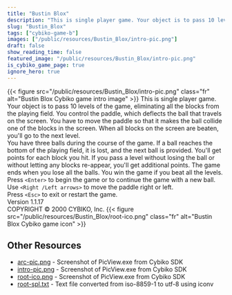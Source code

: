 ```yaml
---
title: "Bustin Blox"
description: "This is single player game. Your object is to pass 10 levels of the game, eliminating all the blocks from the playing field. You control the paddle, which deflects the ball that travels on the screen. You have to move the paddle so that it makes the ball collide one of the blocks..."
slug: "Bustin_Blox"
tags: ["cybiko-game-b"]
images: ["/public/resources/Bustin_Blox/intro-pic.png"]
draft: false
show_reading_time: false
featured_image: "/public/resources/Bustin_Blox/intro-pic.png"
is_cybiko_game_page: true
ignore_hero: true
---
```

{{< figure src="/public/resources/Bustin_Blox/intro-pic.png" class="fr" alt="Bustin Blox Cybiko game intro image" >}}
This is single player game. Your object is to pass 10 levels of the game, eliminating all the blocks from the playing field. You control the paddle, which deflects the ball that travels on the screen. You have to move the paddle so that it makes the ball collide one of the blocks in the screen. When all blocks on the screen are beaten, you'll go to the next level. \
You have three balls during the course of the game. If a ball reaches the bottom of the playing field, it is lost, and the next ball is provided. You'll get points for each block you hit. If you pass a level without losing the ball or without letting any blocks re-appear, you'll get additional points. The game ends when you lose all the balls. You win the game if you beat all the levels. \
Press `<Enter>`  to begin the game or to continue the game with a new ball. \
Use `<Right /Left arrows>`  to move the paddle right or left. \
Press `<Esc>`  to exit or restart the game. \
Version 1.1.17 \
COPYRIGHT © 2000 CYBIKO, Inc. {{< figure src="/public/resources/Bustin_Blox/root-ico.png" class="fr" alt="Bustin Blox Cybiko game icon" >}}

## Other Resources
* [arc-pic.png](/public/resources/Bustin_Blox/arc-pic.png) - Screenshot of PicView.exe from Cybiko SDK
* [intro-pic.png](/public/resources/Bustin_Blox/intro-pic.png) - Screenshot of PicView.exe from Cybiko SDK
* [root-ico.png](/public/resources/Bustin_Blox/root-ico.png) - Screenshot of PicView.exe from Cybiko SDK
* [root-spl.txt](/public/resources/Bustin_Blox/root-spl.txt) - Text file converted from iso-8859-1 to utf-8 using iconv
